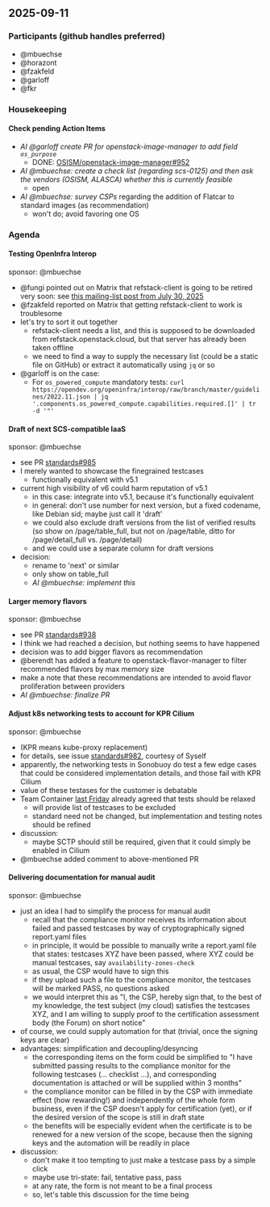 ## 2025-09-11

### Participants (github handles preferred)

- @mbuechse
- @horazont
- @fzakfeld
- @garloff
- @fkr

### Housekeeping

#### Check pending Action Items

- _AI @garloff create PR for openstack-image-manager to add field `os_purpose`_
  - DONE: [OSISM/openstack-image-manager#952](https://github.com/osism/openstack-image-manager/pull/952)
- _AI @mbuechse: create a check list (regarding scs-0125) and then ask the vendors (OSISM, ALASCA) whether this is currently feasible_
  - open
- _AI @mbuechse: survey CSPs_ regarding the addition of Flatcar to standard images (as recommendation)
  - won't do; avoid favoring one OS

### Agenda

#### Testing OpenInfra Interop

sponsor: @mbuechse

- @fungi pointed out on Matrix that refstack-client is going to be retired very soon: see [this mailing-list post from July 30, 2025](https://lists.openstack.org/archives/list/openstack-discuss@lists.openstack.org/thread/WNI4PE2TZ3G52C3U5FT2YNVRUAJB3CMO/#GT36C4CTMVTZCRVDABAZSZOX6KD2URBZ)
- @fzakfeld reported on Matrix that getting refstack-client to work is troublesome
- let's try to sort it out together
  - refstack-client needs a list, and this is supposed to be downloaded from refstack.openstack.cloud, but that server has already been taken offline
  - we need to find a way to supply the necessary list (could be a static file on GitHub) or extract it automatically using `jq` or so
- @garloff is on the case:
  - For `os_powered_compute` mandatory tests:
    `curl https://opendev.org/openinfra/interop/raw/branch/master/guidelines/2022.11.json | jq '.components.os_powered_compute.capabilities.required.[]' | tr -d '"'`

#### Draft of next SCS-compatible IaaS

sponsor: @mbuechse

- see PR [standards#985](https://github.com/SovereignCloudStack/standards/pull/985)
- I merely wanted to showcase the finegrained testcases
  - functionally equivalent with v5.1
- current high visibility of v6 could harm reputation of v5.1
  - in this case: integrate into v5.1, because it's functionally equivalent
  - in general: don't use number for next version, but a fixed codename, like Debian sid; maybe just call it 'draft'
  - we could also exclude draft versions from the list of verified results (so show on /page/table_full, but not on /page/table, ditto for /page/detail_full vs. /page/detail)
  - and we could use a separate column for draft versions
- decision:
  - rename to 'next' or similar
  - only show on table_full
  - _AI @mbuechse: implement this_

#### Larger memory flavors

sponsor: @mbuechse

- see PR [standards#938](https://github.com/SovereignCloudStack/standards/pull/938)
- I think we had reached a decision, but nothing seems to have happened
- decision was to add bigger flavors as recommendation
- @berendt has added a feature to openstack-flavor-manager to filter recommended flavors by max memory size
- make a note that these recommendations are intended to avoid flavor proliferation between providers
- _AI @mbuechse: finalize PR_

#### Adjust k8s networking tests to account for KPR Cilium

sponsor: @mbuechse

- (KPR means kube-proxy replacement)
- for details, see issue [standards#982](https://github.com/SovereignCloudStack/standards/issues/982), courtesy of Syself
- apparently, the networking tests in Sonobuoy do test a few edge cases that could be considered implementation details, and those fail with KPR Cilium
- value of these testases for the customer is debatable
- Team Container [last Friday](https://input.scs.community/2025-scs-team-container#SCS-KaaS-Standards-vs-Conformance-Tests) already agreed that tests should be relaxed
  - will provide list of testcases to be excluded
  - standard need not be changed, but implementation and testing notes should be refined
- discussion:
  - maybe SCTP should still be required, given that it could simply be enabled in Cilium
- @mbuechse added comment to above-mentioned PR

#### Delivering documentation for manual audit

sponsor: @mbuechse

- just an idea I had to simplify the process for manual audit
  - recall that the compliance monitor receives its information about failed and passed testcases by way of cryptographically signed report.yaml files
  - in principle, it would be possible to manually write a report.yaml file that states: testcases XYZ have been passed, where XYZ could be manual testcases, say `availability-zones-check`
  - as usual, the CSP would have to sign this
  - if they upload such a file to the compliance monitor, the testcases will be marked PASS, no questions asked
  - we would interpret this as "I, the CSP, hereby sign that, to the best of my knowledge, the test subject (my cloud) satisfies the testcases XYZ, and I am willing to supply proof to the certification assessment body (the Forum) on short notice"
- of course, we could supply automation for that (trivial, once the signing keys are clear)
- advantages: simplification and decoupling/desyncing
  - the corresponding items on the form could be simplified to "I have submitted passing results to the compliance monitor for the following testcases (... checklist ...), and corresponding documentation is attached or will be supplied within 3 months"
  - the compliance monitor can be filled in by the CSP with immediate effect (how rewarding!) and independently of the whole form business, even if the CSP doesn't apply for certification (yet), or if the desired version of the scope is still in draft state
  - the benefits will be especially evident when the certificate is to be renewed for a new version of the scope, because then the signing keys and the automation will be readily in place
- discussion:
  - don't make it too tempting to just make a testcase pass by a simple click
  - maybe use tri-state: fail, tentative pass, pass
  - at any rate, the form is not meant to be a final process
  - so, let's table this discussion for the time being
